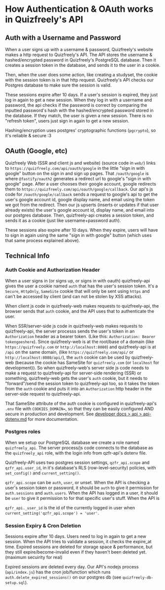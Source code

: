 # How Authentication & OAuth works in Quizfreely's API

## Auth with a Username and Password

When a user signs up with a username & password, Quizfreely's website makes a http request to Quizfreely's API. The API stores the username & hashed/encrypted password in Quizfreely's PostgreSQL database. Then it creates a session token in the database, and sends it to the user in a cookie.

Then, when the user does some action, like creating a studyset, the cookie with the session token is in that http request. Quizfreely's API checks our Postgres database to make sure the session is valid.

These sessions expire after 10 days. If a user's session is expired, they just log in again to get a new session. When they log in with a username and password, the api checks if the password is correct by comparing the inputted password's hash with the hashed/encrypted password stored in the database. If they match, the user is given a new session. There is no "refresh token", users just sign in again to get a new session.

Hashing/encryption uses postgres' cryptographic functions (`pgcrypto`), so it's reliable & secure :3

## OAuth (Google, etc)

Quizfreely Web (SSR and client js and website) (source code in `web/`) links to `https://quizfreely.com/api/oauth/google` in the little "sign in with google" button on the sign in and sign up pages. That `/oauth/google` is where `@fastify/oauth2` generates a redirect url to google's "sign in with google" page. After a user chooses their google account, google redirects them to `https://quizfreely.com/api/oauth/google/callback`. Our api's js code for `/oauth/google/callback` sends a request to google's api to get the user's google account id, google display name, and email using the token we got from the redirect. Then our js upserts (inserts or updates if that user already exists) the user's google account id, display name, and email into our postgres database. Then, quizfreely-api creates a session token, and sends it as a cookie (just like username+password auth).

These sessions also expire after 10 days. When they expire, users will have to sign in again using the same "sign in with google" button (which uses that same process explained above).

## Technical Info

### Auth Cookie and Authorization Header

When a user signs in (or signs up, or signs in with oauth) quizfreely-api gives the user a cookie named `auth` that has the user's session token. It's a `Secure`, `HttpOnly`, `SameSite` cookie that will only be sent using `https` and can't be accessed by client (and can not be stolen by XSS attacks).

When client js code in quizfreely-web makes requests to quizfreely-api, the browser sends that `auth` cookie, and the API uses that to authenticate the user.

When SSR/server-side js code in quizfreely-web makes requests to quizfreely-api, the server processs sends the user's token in an `Authorization` header as a bearer token. (Like this: `Authorization: Bearer tokengoeshere`). Since quizfreely-web is at the root/base of a domain (like `https://quizfreely.com` or `http://localhost:8080`) and quizfreely-api is at `/api` on the same domain, (like `https://quizfreely.com/api/` or `http://localhost:8080/api/`), the `auth` cookie can be used by quizfreely-web (because the cookie has SameSite for `quizfreely.com` (or `localhost` for development)). So when quizfreely-web's server side js code needs to make a request to quizfreely-api for server-side rendering (SSR) or something, quizfreely-web gets the user's `auth` cookie, but it needs to "forward"/send the session token to quizfreely-api too, so it takes the token from the `auth` cookie and puts it into an `Authorization` http header in the server-side request to quizfreely-api.

That SameSite attribute of the auth cookie is configured in quizfreely-api's `.env` file with `COOKIES_DOMAIN=`, so that they can be easily configured AND secure in production and development. See [developer docs > api > api-dotenv.md](./api-dotenv.md) for more documentation.

### Postgres roles

When we setup our PostgreSQL database we create a role named `quizfreely_api`. The server process/js code connects to the database as the `quizfreely_api` role, with the login info from qzfr-api's dotenv file.

Quizfreely-API uses two postgres session settings, `qzfr_api.scope` and `qzfr_api.user_id`, in it's database's RLS (row-level-security) policies, with `set_config()` and `current_setting()`.

`qzfr_api.scope` can be `auth`, `user`, or unset. When the API is checking a user's session token or password, it should be `auth` to give it permission for `auth.sessions` and `auth.users`. When the API has logged in a user, it should be `user` to give it permission to for that specific user's stuff. When the API is 

`qzfr_api._user_id` is the id of the currently logged in user when `current_setting('qzfr_api.scope') = 'user'`.

### Session Expiry & Cron Deletion

Sessions expire after 10 days. Users need to log in again to get a new session. When the API tries to validate a session, it checks the expire_at time. Expired sessions are deleted for storage space & performance, but they still expire/become-invalid even if they haven't been deleted yet. (maximum secuirity for real)

Expired sessions are deleted every day. Our API's nodejs process (`api/index.js`) has the cron job/function which runs `auth.delete_expired_sessions()` on our postgres db (see `quizfreely-db-setup.sql`).
